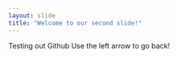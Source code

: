 ```yaml
---
layout: slide
title: "Welcome to our second slide!"
---
```

Testing out Github
Use the left arrow to go back!
